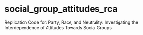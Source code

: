 # social_group_attitudes_rca
Replication Code for: Party, Race, and Neutrality: Investigating the Interdependence of Attitudes Towards Social Groups
